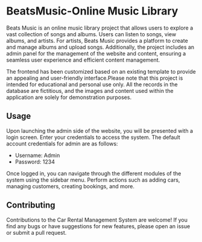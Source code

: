 # BeatsMusic-Online Music Library

Beats Music is an online music library project that allows users to explore a vast collection of songs and albums. Users can listen to songs, view albums, and artists. For artists, Beats Music provides a platform to create and manage albums and upload songs. Additionally, the project includes an admin panel for the management of the website and content, ensuring a seamless user experience and efficient content management.

The frontend has been customized based on an existing template to provide an appealing and user-friendly interface.Please note that this project is intended for educational and personal use only. All the records in the database are fictitious, and the images and content used within the application are solely for demonstration purposes.

## Usage

Upon launching the admin side of the website, you will be presented with a login screen. Enter your credentials to access the system. The default account credentials for admin are as follows:

- Username: Admin
- Password: 1234

Once logged in, you can navigate through the different modules of the system using the sidebar menu. Perform actions such as adding cars, managing customers, creating bookings, and more.

## Contributing

Contributions to the Car Rental Management System are welcome! If you find any bugs or have suggestions for new features, please open an issue or submit a pull request.
